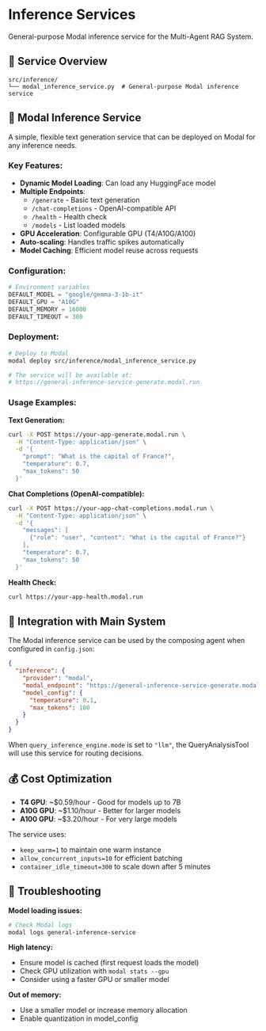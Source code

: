 # Inference Services

General-purpose Modal inference service for the Multi-Agent RAG System.

## 🚀 Service Overview

```
src/inference/
└── modal_inference_service.py  # General-purpose Modal inference service
```

## 🎯 Modal Inference Service

A simple, flexible text generation service that can be deployed on Modal for any inference needs.

### **Key Features:**
- **Dynamic Model Loading**: Can load any HuggingFace model
- **Multiple Endpoints**: 
  - `/generate` - Basic text generation
  - `/chat-completions` - OpenAI-compatible API
  - `/health` - Health check
  - `/models` - List loaded models
- **GPU Acceleration**: Configurable GPU (T4/A10G/A100)
- **Auto-scaling**: Handles traffic spikes automatically
- **Model Caching**: Efficient model reuse across requests

### **Configuration:**
```python
# Environment variables
DEFAULT_MODEL = "google/gemma-3-1b-it"
DEFAULT_GPU = "A10G"
DEFAULT_MEMORY = 16000
DEFAULT_TIMEOUT = 300
```

### **Deployment:**
```bash
# Deploy to Modal
modal deploy src/inference/modal_inference_service.py

# The service will be available at:
# https://general-inference-service-generate.modal.run
```

### **Usage Examples:**

**Text Generation:**
```bash
curl -X POST https://your-app-generate.modal.run \
  -H "Content-Type: application/json" \
  -d '{
    "prompt": "What is the capital of France?",
    "temperature": 0.7,
    "max_tokens": 50
  }'
```

**Chat Completions (OpenAI-compatible):**
```bash
curl -X POST https://your-app-chat-completions.modal.run \
  -H "Content-Type: application/json" \
  -d '{
    "messages": [
      {"role": "user", "content": "What is the capital of France?"}
    ],
    "temperature": 0.7,
    "max_tokens": 50
  }'
```

**Health Check:**
```bash
curl https://your-app-health.modal.run
```

## 🔧 Integration with Main System

The Modal inference service can be used by the composing agent when configured in `config.json`:

```json
{
  "inference": {
    "provider": "modal",
    "modal_endpoint": "https://general-inference-service-generate.modal.run",
    "model_config": {
      "temperature": 0.1,
      "max_tokens": 100
    }
  }
}
```

When `query_inference_engine.mode` is set to `"llm"`, the QueryAnalysisTool will use this service for routing decisions.

## 💰 Cost Optimization

- **T4 GPU**: ~$0.59/hour - Good for models up to 7B
- **A10G GPU**: ~$1.10/hour - Better for larger models
- **A100 GPU**: ~$3.20/hour - For very large models

The service uses:
- `keep_warm=1` to maintain one warm instance
- `allow_concurrent_inputs=10` for efficient batching
- `container_idle_timeout=300` to scale down after 5 minutes

## 🚨 Troubleshooting

**Model loading issues:**
```bash
# Check Modal logs
modal logs general-inference-service
```

**High latency:**
- Ensure model is cached (first request loads the model)
- Check GPU utilization with `modal stats --gpu`
- Consider using a faster GPU or smaller model

**Out of memory:**
- Use a smaller model or increase memory allocation
- Enable quantization in model_config